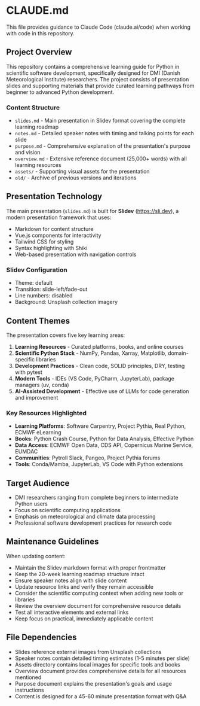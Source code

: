# CLAUDE.md

This file provides guidance to Claude Code (claude.ai/code) when working with code in this repository.

## Project Overview

This repository contains a comprehensive learning guide for Python in scientific software development, specifically designed for DMI (Danish Meteorological Institute) researchers. The project consists of presentation slides and supporting materials that provide curated learning pathways from beginner to advanced Python development.

### Content Structure

- `slides.md` - Main presentation in Slidev format covering the complete learning roadmap
- `notes.md` - Detailed speaker notes with timing and talking points for each slide
- `purpose.md` - Comprehensive explanation of the presentation's purpose and vision
- `overview.md` - Extensive reference document (25,000+ words) with all learning resources
- `assets/` - Supporting visual assets for the presentation
- `old/` - Archive of previous versions and iterations

## Presentation Technology

The main presentation (`slides.md`) is built for **Slidev** (https://sli.dev), a modern presentation framework that uses:
- Markdown for content structure
- Vue.js components for interactivity
- Tailwind CSS for styling
- Syntax highlighting with Shiki
- Web-based presentation with navigation controls

### Slidev Configuration
- Theme: default
- Transition: slide-left/fade-out
- Line numbers: disabled
- Background: Unsplash collection imagery

## Content Themes

The presentation covers five key learning areas:

1. **Learning Resources** - Curated platforms, books, and online courses
2. **Scientific Python Stack** - NumPy, Pandas, Xarray, Matplotlib, domain-specific libraries
3. **Development Practices** - Clean code, SOLID principles, DRY, testing with pytest
4. **Modern Tools** - IDEs (VS Code, PyCharm, JupyterLab), package managers (uv, conda)
5. **AI-Assisted Development** - Effective use of LLMs for code generation and improvement

### Key Resources Highlighted

- **Learning Platforms**: Software Carpentry, Project Pythia, Real Python, ECMWF eLearning
- **Books**: Python Crash Course, Python for Data Analysis, Effective Python
- **Data Access**: ECMWF Open Data, CDS API, Copernicus Marine Service, EUMDAC
- **Communities**: Pytroll Slack, Pangeo, Project Pythia forums
- **Tools**: Conda/Mamba, JupyterLab, VS Code with Python extensions

## Target Audience

- DMI researchers ranging from complete beginners to intermediate Python users
- Focus on scientific computing applications
- Emphasis on meteorological and climate data processing
- Professional software development practices for research code

## Maintenance Guidelines

When updating content:
- Maintain the Slidev markdown format with proper frontmatter
- Keep the 20-week learning roadmap structure intact
- Ensure speaker notes align with slide content
- Update resource links and verify they remain accessible
- Consider the scientific computing context when adding new tools or libraries
- Review the overview document for comprehensive resource details
- Test all interactive elements and external links
- Keep focus on practical, immediately applicable content

## File Dependencies

- Slides reference external images from Unsplash collections
- Speaker notes contain detailed timing estimates (1-5 minutes per slide)
- Assets directory contains local images for specific tools and books
- Overview document provides comprehensive details for all resources mentioned
- Purpose document explains the presentation's goals and usage instructions
- Content is designed for a 45-60 minute presentation format with Q&A